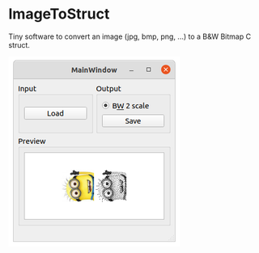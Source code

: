 # ImageToStruct
Tiny software to convert an image (jpg, bmp, png, ...) to a B&amp;W Bitmap C struct.  

![Test Image 3](/ImageToStruct.png)

